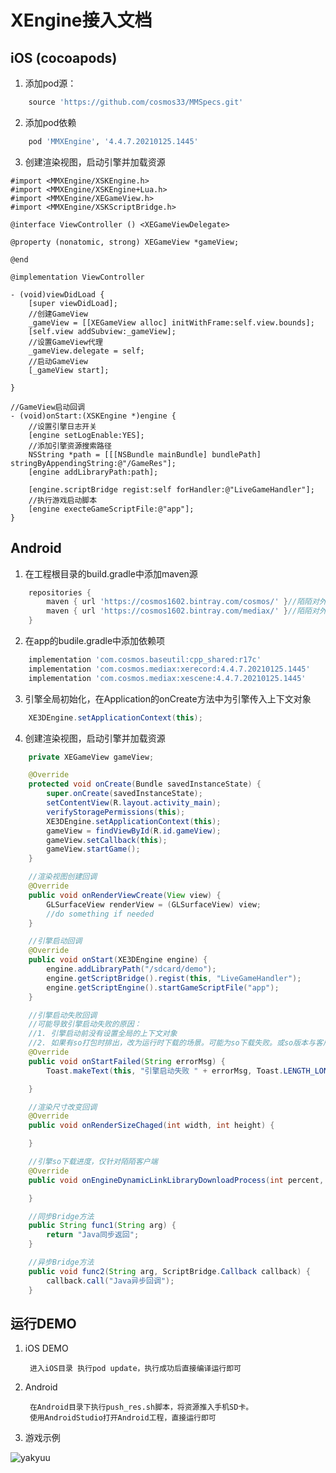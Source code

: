 # XEngine接入文档

## iOS (cocoapods)

1. 添加pod源：
```ruby
    source 'https://github.com/cosmos33/MMSpecs.git'
```
2. 添加pod依赖
```ruby
    pod 'MMXEngine', '4.4.7.20210125.1445'
```

3. 创建渲染视图，启动引擎并加载资源
```objc
#import <MMXEngine/XSKEngine.h>
#import <MMXEngine/XSKEngine+Lua.h>
#import <MMXEngine/XEGameView.h>
#import <MMXEngine/XSKScriptBridge.h>

@interface ViewController () <XEGameViewDelegate>

@property (nonatomic, strong) XEGameView *gameView;

@end

@implementation ViewController
    
- (void)viewDidLoad {
    [super viewDidLoad];
    //创建GameView
    _gameView = [[XEGameView alloc] initWithFrame:self.view.bounds];
    [self.view addSubview:_gameView];
    //设置GameView代理
    _gameView.delegate = self;
    //启动GameView
    [_gameView start];
    
}

//GameView启动回调
- (void)onStart:(XSKEngine *)engine {
    //设置引擎日志开关
    [engine setLogEnable:YES];
    //添加引擎资源搜索路径
    NSString *path = [[[NSBundle mainBundle] bundlePath] stringByAppendingString:@"/GameRes"];
    [engine addLibraryPath:path];
    
    [engine.scriptBridge regist:self forHandler:@"LiveGameHandler"];
    //执行游戏启动脚本
    [engine execteGameScriptFile:@"app"];
}
```


## Android

1. 在工程根目录的build.gradle中添加maven源
```gradle
    repositories {
        maven { url 'https://cosmos1602.bintray.com/cosmos/' }//陌陌对外仓库
        maven { url 'https://cosmos1602.bintray.com/mediax/' }//陌陌对外仓库
    }
```

2. 在app的budile.gradle中添加依赖项
```gradle
    implementation 'com.cosmos.baseutil:cpp_shared:r17c'
    implementation 'com.cosmos.mediax:xerecord:4.4.7.20210125.1445'
    implementation 'com.cosmos.mediax:xescene:4.4.7.20210125.1445'
```

3. 引擎全局初始化，在Application的onCreate方法中为引擎传入上下文对象
```java
    XE3DEngine.setApplicationContext(this);
```

4. 创建渲染视图，启动引擎并加载资源
```java
    private XEGameView gameView;

    @Override
    protected void onCreate(Bundle savedInstanceState) {
        super.onCreate(savedInstanceState);
        setContentView(R.layout.activity_main);
        verifyStoragePermissions(this);
        XE3DEngine.setApplicationContext(this);
        gameView = findViewById(R.id.gameView);
        gameView.setCallback(this);
        gameView.startGame();
    }

    //渲染视图创建回调
    @Override
    public void onRenderViewCreate(View view) {
        GLSurfaceView renderView = (GLSurfaceView) view;
        //do something if needed
    }

    //引擎启动回调
    @Override
    public void onStart(XE3DEngine engine) {
        engine.addLibraryPath("/sdcard/demo");
        engine.getScriptBridge().regist(this, "LiveGameHandler");
        engine.getScriptEngine().startGameScriptFile("app");
    }

    //引擎启动失败回调
    //可能导致引擎启动失败的原因：
    //1. 引擎启动前没有设置全局的上下文对象
    //2. 如果有so打包时排出，改为运行时下载的场景。可能为so下载失败。或so版本与客户端不匹配
    @Override
    public void onStartFailed(String errorMsg) {
        Toast.makeText(this, "引擎启动失败 " + errorMsg, Toast.LENGTH_LONG).show();

    }

    //渲染尺寸改变回调
    @Override
    public void onRenderSizeChaged(int width, int height) {

    }

    //引擎so下载进度，仅针对陌陌客户端
    @Override
    public void onEngineDynamicLinkLibraryDownloadProcess(int percent, double speed) {

    }

    //同步Bridge方法
    public String func1(String arg) {
        return "Java同步返回";
    }

    //异步Bridge方法
    public void func2(String arg, ScriptBridge.Callback callback) {
        callback.call("Java异步回调");
    }
```


## 运行DEMO

1. iOS DEMO 

        进入iOS目录 执行pod update，执行成功后直接编译运行即可

2. Android

        在Android目录下执行push_res.sh脚本，将资源推入手机SD卡。
        使用AndroidStudio打开Android工程，直接运行即可

3. 游戏示例

![yakyuu](/Users/hongjiefu/projects/EngineDemo/yakyuu.jpg)